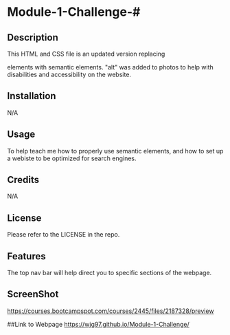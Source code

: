 # Module-1-Challenge-# <Horiseon Digital Marketing Webpage>

## Description
This HTML and CSS file is an updated version replacing <div> elements with semantic elements. "alt" was added to photos to help with disabilities and accessibility on the website. 

## Installation
N/A

## Usage
To help teach me how to properly use semantic elements, and how to set up a webiste to be optimized for search engines.
## Credits
N/A

## License
Please refer to the LICENSE in the repo.

## Features
The top nav bar will help direct you to specific sections of the webpage. 

## ScreenShot
https://courses.bootcampspot.com/courses/2445/files/2187328/preview
  
##Link to Webpage
https://wjg97.github.io/Module-1-Challenge/
